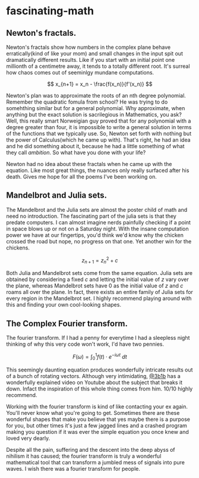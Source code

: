 # fascinating-math

## Newton's fractals.  
Newton's fractals show how numbers in the complex plane behave erratically(kind of like your mom) and small changes in the input spit out dramatically different results. Like if you start with an initial point one millionth of a centimetre away, it tends to a totally different root. It's surreal how chaos comes out of seeminlgy mundane computations.   

$$
x_{n+1} = x_n - \frac{f(x_n)}{f'(x_n)}
$$

Newton's plan was to approximate the roots of an nth degree polynomial. Remember the quadratic fomula from school? He was trying to do somehthing similar but for a general polynomial. Why approximate, when anything but the exact solution is sacrilegious in Mathematics, you ask? Well, this really smart Norweigian guy proved that for any polynomial with a degree greater than four, it is impossible to write a general solution in terms of the functions that we typically use. So, Newton set forth with nothing but the power of Calculus(which he came up with). That's right, he had an idea and he did something about it, because he had a little something of what they call _ambition_. So what have you done with your life?   
   
Newton had no idea about these fractals when he came up with the equation. Like most great things, the nuances only really surfaced after his death. Gives me hope for all the poems I've been working on.   

## Mandelbrot and Julia sets.  
The Mandelbrot and the Julia sets are almost the poster child of math and need no introduction. The fascinating part of the julia sets is that they predate computers. I can almost imagine nerds painfully checking if a point in space blows up or not on a Saturday night. With the insane computation power we have at our fingertips, you'd think we'd know why the chicken crossed the road but nope, no progress on that one. Yet another win for the chickens.

$$
z_{n+1} = z_n^2 + c
$$

Both Julia and Mandelbrot sets come from the same equation. Julia sets are obtained by considering a fixed $c$ and letting the initial value of $z$ vary over the plane, whereas Mandelbrot sets have $0$ as the initial value of $z$ and $c$ roams all over the plane. In fact, there exists an entire family of Julia sets for every region in the Mandelbrot set. I highly recommend playing around with this and finding your own cool-looking shapes.   

## The Complex Fourier transform.   
The fourier transform. If I had a penny for everytime I had a sleepless night thinking of why this very code won't work, I'd have two pennies.  

$$
F(\omega) = \int_{0}^{1} f(t) \cdot e^{-i\omega t} \ dt
$$

This seemingly daunting equation produces wonderfully intricate results out of a bunch of rotating vectors. Although very intimidating, [@3b1b](https://github.com/3b1b) has a wonderfully explained video on Youtube about the subject that breaks it down. Infact the inspiration of this whole thing comes from him. 10/10 highly recommend. 

Working with the fourier transform is kind of like contacting your ex again. You'll never know what you're going to get. Sometimes there are these wonderful shapes that make you believe that yes maybe there is a purpose for you, but other times it's just a few jagged lines and a crashed program making you question if it was ever the simple equation you once knew and loved very dearly. 
    
Despite all the pain, suffering and the descent into the deep abyss of nihilism it has caused; the fourier transform is truly a wonderful mathematical tool that can transform a jumbled mess of signals into pure waves. I wish there was a fourier transform for people.
